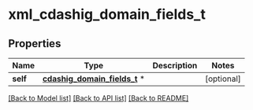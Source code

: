 # xml_cdashig_domain_fields_t

## Properties
Name | Type | Description | Notes
------------ | ------------- | ------------- | -------------
**self** | [**cdashig_domain_fields_t**](cdashig_domain_fields.md) \* |  | [optional] 

[[Back to Model list]](../README.md#documentation-for-models) [[Back to API list]](../README.md#documentation-for-api-endpoints) [[Back to README]](../README.md)


